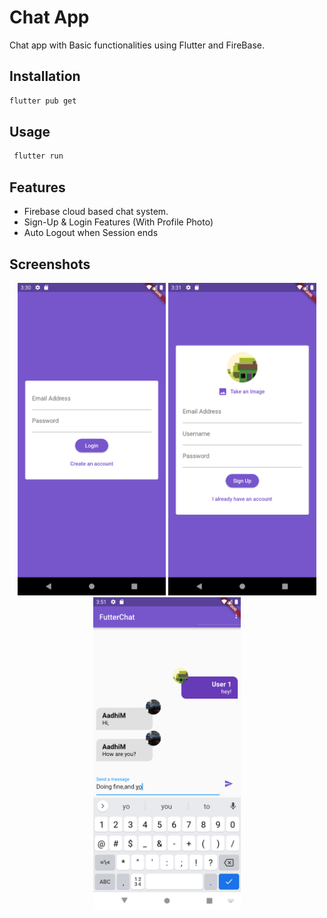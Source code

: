 # Chat App

Chat app with Basic functionalities using Flutter and FireBase.

## Installation

```bash
flutter pub get
```

## Usage

```bash
 flutter run
```

## Features

- Firebase cloud based chat system.
- Sign-Up & Login Features (With Profile Photo)
- Auto Logout when Session ends


## Screenshots

<p align="center"><img src="github-Images/login.png" height="500em">  <img src="github-Images/signup.png" height="500em" />  <img src="github-Images/chatroom.png" height="500em" /></p>
